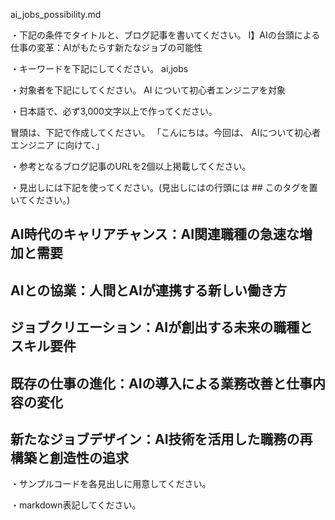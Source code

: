 ai_jobs_possibility.md

・下記の条件でタイトルと、ブログ記事を書いてください。
I】AIの台頭による仕事の変革：AIがもたらす新たなジョブの可能性

・キーワードを下記にしてください。
ai,jobs

・対象者を下記にしてください。
  AI について初心者エンジニアを対象


・日本語で、必ず3,000文字以上で作ってください。

冒頭は、下記で作成してください。
「こんにちは。今回は、
AIについて初心者エンジニア
に向けて、」

・参考となるブログ記事のURLを2個以上掲載してください。

・見出しには下記を使ってください。(見出しにはの行頭には ## このタグを置いてください。)
## AI時代のキャリアチャンス：AI関連職種の急速な増加と需要
## AIとの協業：人間とAIが連携する新しい働き方
## ジョブクリエーション：AIが創出する未来の職種とスキル要件
## 既存の仕事の進化：AIの導入による業務改善と仕事内容の変化
## 新たなジョブデザイン：AI技術を活用した職務の再構築と創造性の追求

・サンプルコードを各見出しに用意してください。

・markdown表記してください。

